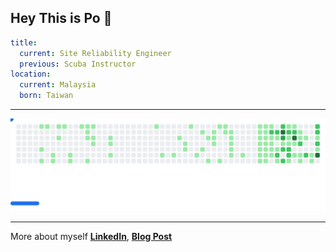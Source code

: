 ## Hey This is Po 🌊

```yaml
title:
  current: Site Reliability Engineer
  previous: Scuba Instructor
location:
  current: Malaysia
  born: Taiwan
```

---

<picture>
  <source media="(prefers-color-scheme: dark)" srcset="images/breakout-dark.svg">
  <source media="(prefers-color-scheme: light)" srcset="images/breakout-light.svg">
  <img alt="Breakout Game" src="images/breakout-light.svg">
</picture>

---

More about myself [**LinkedIn**](https://www.linkedin.com/in/polohi/), [**Blog Post**](https://polo.is-not-a.dev)
